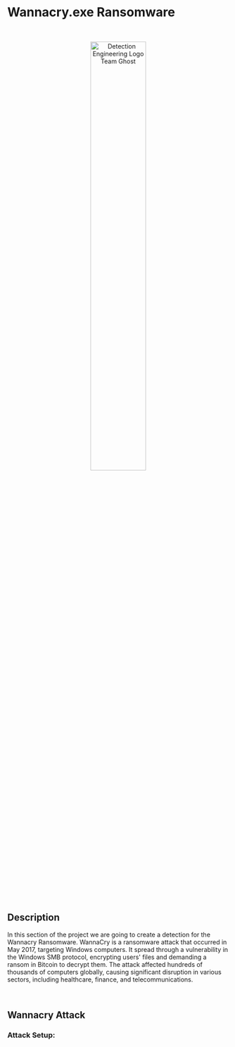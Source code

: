# Wannacry.exe Ransomware

<br />

<p align="center">
<img src="https://imgur.com/i8NmRpT.png" height="50%" width="50%" alt="Detection Engineering Logo Team Ghost"/>
</p>


<h2>Description</h2>

In this section of the project we are going to create a detection for the Wannacry Ransomware. WannaCry is a ransomware attack that occurred in May 2017, targeting Windows computers. It spread through a vulnerability in the Windows SMB protocol, encrypting users' files and demanding a ransom in Bitcoin to decrypt them. The attack affected hundreds of thousands of computers globally, causing significant disruption in various sectors, including healthcare, finance, and telecommunications.

</br>

<h2>Wannacry Attack</h2>

<h3>Attack Setup:</h2>










